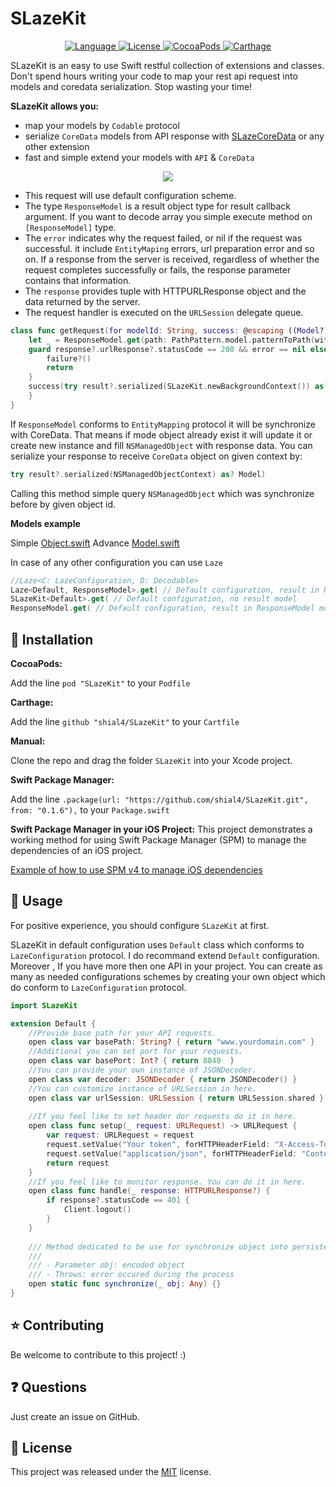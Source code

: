 # SLazeKit

<p align="center">
    <a href="http://swift.org">
        <img src="https://img.shields.io/badge/Swift-4.0-brightgreen.svg" alt="Language" />
        </a>
        <a href="https://raw.githubusercontent.com/shial4/SLazeKit/master/LICENSE">
            <img src="https://img.shields.io/badge/license-MIT-blue.svg" alt="License" />
        </a>
        <a href="https://cocoapods.org/pods/SLazeKit">
            <img src="https://img.shields.io/cocoapods/v/SLazeKit.svg" alt="CocoaPods" />
        </a>
        <a href="https://github.com/Carthage/Carthage">
            <img src="https://img.shields.io/badge/carthage-compatible-4BC51D.svg?style=flat" alt="Carthage" />
        </a>
</p>

SLazeKit is an easy to use Swift restful collection of extensions and classes. Don't spend hours writing your code to map your rest api request into models and coredata serialization. Stop wasting your time!

**SLazeKit allows you:**
- map your models by  `Codable` protocol
- serialize `CoreData` models from API response with [SLazeCoreData](https://github.com/shial4/SLazeCoreData.git) or any other extension
- fast and simple extend your models with `API` & `CoreData`

<p align="center">
<img src="Content/SLazeKit.png">
</p>

- This request will use default configuration scheme.
- The type `ResponseModel` is a result object type for result callback argument. If you want to decode array you simple execute method on `[ResponseModel]` type.
- The `error`  indicates why the request failed, or nil if the request was successful. it include `EntityMaping` errors, url preparation error and so on. If a response from the server is received, regardless of whether the request completes successfully or fails, the response parameter contains that information.
- The `response` provides tuple with  HTTPURLResponse object and the data returned by the server.
- The request handler is executed on the `URLSession` delegate queue.
```swift
class func getRequest(for modelId: String, success: @escaping ((Model?) ->()), failure: (() ->())? = nil) throws {
    let _ = ResponseModel.get(path: PathPattern.model.patternToPath(with: ["modelId":modelId])) { (response, result, error) in
    guard response?.urlResponse?.statusCode == 200 && error == nil else {
        failure?()
        return
    }
    success(try result?.serialized(SLazeKit.newBackgroundContext()) as? Model)
    }
}
```

If `ResponseModel` conforms to `EntityMapping` protocol it will be synchronize with CoreData. That means if mode object already exist it will update it or create new instance and fill `NSManagedObject` with response data. You can serialize your response to receive `CoreData` object on given context by:

```swift
try result?.serialized(NSManagedObjectContext) as? Model)
```

Calling this method simple query `NSManagedObject` which was synchronize before by given object id.

**Models example**

Simple
[Object.swift](Tests/SLazeKitTests/Models/Object.swift)
Advance
[Model.swift](Tests/SLazeKitTests/Models/Model.swift)

In case of any other configuration you can use `Laze`

```swift
//Laze<C: LazeConfiguration, D: Decodable>
Laze<Default, ResponseModel>.get( // Default configuration, result in ResponseModel model
SLazeKit<Default>.get( // Default configuration, no result model
ResponseModel.get( // Default configuration, result in ResponseModel model
```

## 🔧 Installation

**CocoaPods:**

Add the line `pod "SLazeKit"` to your `Podfile`

**Carthage:**

Add the line `github "shial4/SLazeKit"` to your `Cartfile`

**Manual:**

Clone the repo and drag the folder `SLazeKit` into your Xcode project.

**Swift Package Manager:**

Add the line `.package(url: "https://github.com/shial4/SLazeKit.git", from: "0.1.6"),` to your `Package.swift`

**Swift Package Manager in your iOS Project:**
This project demonstrates a working method for using Swift Package Manager (SPM) to manage the dependencies of an iOS project.

<a href="https://github.com/j-channings/swift-package-manager-ios">Example of how to use SPM v4 to manage iOS dependencies</a>

## 💊 Usage

For positive experience, you should configure `SLazeKit` at first.

SLazeKit in default configuration uses `Default` class which conforms to `LazeConfiguration` protocol.
I do recommand extend `Default` configuration. Moreover , If you have more then one API in your project. You can create as many as needed configurations schemes by creating your own object which do conform to `LazeConfiguration` protocol.

```swift
import SLazeKit

extension Default {
    //Provide base path for your API requests.
    open class var basePath: String? { return "www.yourdomain.com" }
    //Additional you can set port for your requests.
    open class var basePort: Int? { return 8040  }
    //You can provide your own instance of JSONDecoder.
    open class var decoder: JSONDecoder { return JSONDecoder() }
    //You can customize instance of URLSession in here.
    open class var urlSession: URLSession { return URLSession.shared }
    
    //If you feel like to set header dor requests do it in here.
    open class func setup(_ request: URLRequest) -> URLRequest {
        var request: URLRequest = request
        request.setValue("Your token", forHTTPHeaderField: "X-Access-Token")
        request.setValue("application/json", forHTTPHeaderField: "Content-Type")
        return request
    }
    //If you feel like to monitor response. You can do it in here.
    open class func handle(_ response: HTTPURLResponse?) {
        if response?.statusCode == 401 {
            Client.logout()
        }
    }
    
    /// Method dedicated to be use for synchronize object into persisten store
    ///
    /// - Parameter obj: encoded object
    /// - Throws: error occured during the process
    open static func synchronize(_ obj: Any) {}
}
```

## ⭐ Contributing

Be welcome to contribute to this project! :)

## ❓ Questions

Just create an issue on GitHub.

## 📝 License

This project was released under the [MIT](LICENSE) license.
